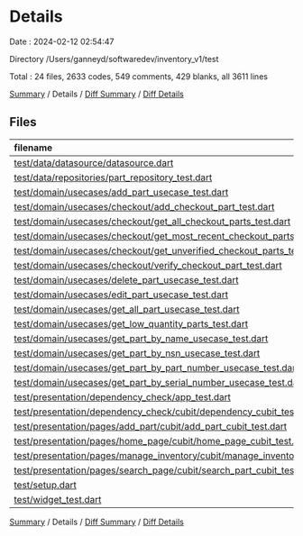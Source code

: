 # Details

Date : 2024-02-12 02:54:47

Directory /Users/ganneyd/softwaredev/inventory_v1/test

Total : 24 files,  2633 codes, 549 comments, 429 blanks, all 3611 lines

[Summary](results.md) / Details / [Diff Summary](diff.md) / [Diff Details](diff-details.md)

## Files
| filename | language | code | comment | blank | total |
| :--- | :--- | ---: | ---: | ---: | ---: |
| [test/data/datasource/datasource.dart](/test/data/datasource/datasource.dart) | Dart | 203 | 65 | 45 | 313 |
| [test/data/repositories/part_repository_test.dart](/test/data/repositories/part_repository_test.dart) | Dart | 476 | 200 | 98 | 774 |
| [test/domain/usecases/add_part_usecase_test.dart](/test/domain/usecases/add_part_usecase_test.dart) | Dart | 42 | 7 | 9 | 58 |
| [test/domain/usecases/checkout/add_checkout_part_test.dart](/test/domain/usecases/checkout/add_checkout_part_test.dart) | Dart | 71 | 0 | 9 | 80 |
| [test/domain/usecases/checkout/get_all_checkout_parts_test.dart](/test/domain/usecases/checkout/get_all_checkout_parts_test.dart) | Dart | 56 | 0 | 8 | 64 |
| [test/domain/usecases/checkout/get_most_recent_checkout_parts_test.dart](/test/domain/usecases/checkout/get_most_recent_checkout_parts_test.dart) | Dart | 0 | 0 | 1 | 1 |
| [test/domain/usecases/checkout/get_unverified_checkout_parts_test.dart](/test/domain/usecases/checkout/get_unverified_checkout_parts_test.dart) | Dart | 56 | 0 | 8 | 64 |
| [test/domain/usecases/checkout/verify_checkout_part_test.dart](/test/domain/usecases/checkout/verify_checkout_part_test.dart) | Dart | 58 | 2 | 15 | 75 |
| [test/domain/usecases/delete_part_usecase_test.dart](/test/domain/usecases/delete_part_usecase_test.dart) | Dart | 40 | 7 | 9 | 56 |
| [test/domain/usecases/edit_part_usecase_test.dart](/test/domain/usecases/edit_part_usecase_test.dart) | Dart | 40 | 7 | 9 | 56 |
| [test/domain/usecases/get_all_part_usecase_test.dart](/test/domain/usecases/get_all_part_usecase_test.dart) | Dart | 58 | 7 | 9 | 74 |
| [test/domain/usecases/get_low_quantity_parts_test.dart](/test/domain/usecases/get_low_quantity_parts_test.dart) | Dart | 49 | 0 | 15 | 64 |
| [test/domain/usecases/get_part_by_name_usecase_test.dart](/test/domain/usecases/get_part_by_name_usecase_test.dart) | Dart | 47 | 6 | 7 | 60 |
| [test/domain/usecases/get_part_by_nsn_usecase_test.dart](/test/domain/usecases/get_part_by_nsn_usecase_test.dart) | Dart | 45 | 10 | 8 | 63 |
| [test/domain/usecases/get_part_by_part_number_usecase_test.dart](/test/domain/usecases/get_part_by_part_number_usecase_test.dart) | Dart | 48 | 10 | 8 | 66 |
| [test/domain/usecases/get_part_by_serial_number_usecase_test.dart](/test/domain/usecases/get_part_by_serial_number_usecase_test.dart) | Dart | 48 | 10 | 8 | 66 |
| [test/presentation/dependency_check/app_test.dart](/test/presentation/dependency_check/app_test.dart) | Dart | 0 | 0 | 1 | 1 |
| [test/presentation/dependency_check/cubit/dependency_cubit_test.dart](/test/presentation/dependency_check/cubit/dependency_cubit_test.dart) | Dart | 238 | 51 | 26 | 315 |
| [test/presentation/pages/add_part/cubit/add_part_cubit_test.dart](/test/presentation/pages/add_part/cubit/add_part_cubit_test.dart) | Dart | 339 | 73 | 59 | 471 |
| [test/presentation/pages/home_page/cubit/home_page_cubit_test.dart](/test/presentation/pages/home_page/cubit/home_page_cubit_test.dart) | Dart | 15 | 0 | 3 | 18 |
| [test/presentation/pages/manage_inventory/cubit/manage_inventory_test.dart](/test/presentation/pages/manage_inventory/cubit/manage_inventory_test.dart) | Dart | 314 | 80 | 46 | 440 |
| [test/presentation/pages/search_page/cubit/search_part_cubit_test.dart](/test/presentation/pages/search_page/cubit/search_part_cubit_test.dart) | Dart | 175 | 13 | 19 | 207 |
| [test/setup.dart](/test/setup.dart) | Dart | 215 | 1 | 7 | 223 |
| [test/widget_test.dart](/test/widget_test.dart) | Dart | 0 | 0 | 2 | 2 |

[Summary](results.md) / Details / [Diff Summary](diff.md) / [Diff Details](diff-details.md)